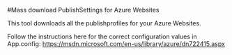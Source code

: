 #Mass download PublishSettings for Azure Websites

This tool downloads all the publishprofiles for your Azure Websites.

Follow the instructions here for the correct configuration values in App.config:
https://msdn.microsoft.com/en-us/library/azure/dn722415.aspx


